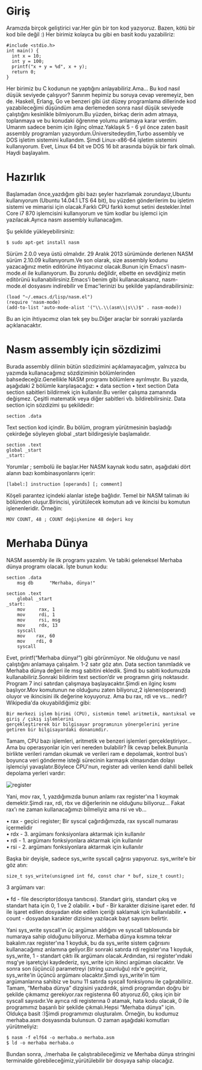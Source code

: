 # Giriş
Aramızda birçok geliştirici var.Her gün bir ton kod yazıyoruz. Bazen, kötü bir kod bile değil :) Her birimiz kolayca bu gibi en basit kodu yazabiliriz:
```
#include <stdio.h>
int main() {
  int x = 10;
  int y = 100;
  printf("x + y = %d", x + y);
  return 0;
}
```
Her birimiz bu C kodunun ne yaptığını anlayabiliriz.Ama… Bu kod nasıl düşük seviyede çalışıyor? Sanırım hepimiz bu soruya cevap veremeyiz, ben de. Haskell, Erlang, Go ve benzeri gibi üst düzey programlama dillerinde kod yazabileceğimi düşündüm ama derlemeden sonra nasıl düşük seviyede çalıştığını kesinlikle bilmiyorum.Bu yüzden, birkaç derin adım atmaya, toplanmaya ve bu konudaki öğrenme yolumu anlamaya karar verdim. Umarım sadece benim için ilginç olmaz.Yaklaşık 5 - 6 yıl önce zaten basit assembly programları yazıyordum.Üniversitedeydim,Turbo assembly ve DOS işletim sistemini kullandım. Şimdi Linux-x86-64 işletim sistemini kullanıyorum. Evet, Linux 64 bit ve DOS 16 bit arasında büyük bir fark olmalı. Haydi başlayalım.
# Hazırlık
Başlamadan önce,yazdığım gibi bazı şeyler hazırlamak zorundayız,Ubuntu kullanıyorum (Ubuntu 14.04.1 LTS 64 bit), bu yüzden gönderilerim bu işletim sistemi ve mimarisi için olacak.Farklı CPU farklı komut setini destekler.Intel Core i7 870 işlemcisini kullanıyorum ve tüm kodlar bu işlemci için yazılacak.Ayrıca nasm assembly kullanacağım.

Şu şekilde yükleyebilirsiniz:
```
$ sudo apt-get install nasm
```
Sürüm 2.0.0 veya üstü olmalıdır. 29 Aralık 2013 sürümünde derlenen NASM sürüm 2.10.09 kullanıyorum.Ve son olarak, size assembly kodunu yazacağınız metin editörüne ihtiyacınız olacak.Bunun için Emacs'i nasm-mode.el ile kullanıyorum. Bu zorunlu değildir, elbette en sevdiğiniz metin editörünü kullanabilirsiniz.Emacs'i benim gibi kullanacaksanız, nasm-mode.el dosyasını indirebilir ve Emac'lerinizi bu şekilde yapılandırabilirsiniz:
```
(load "~/.emacs.d/lisp/nasm.el")
(require 'nasm-mode)
(add-to-list 'auto-mode-alist '("\\.\\(asm\\|s\\)$" . nasm-mode))
```
Bu an için ihtiyacımız olan tek şey bu.Diğer araçlar bir sonraki yazılarda açıklanacaktır.
# Nasm assembly için sözdizimi
Burada assembly dilinin bütün sözdizimini açıklamayacağım, yalnızca bu yazımda kullanacağımız sözdiziminin bölümlerinden bahsedeceğiz.Genellikle NASM programı bölümlere ayrılmıştır. Bu yazıda, aşağıdaki 2 bölümle karşılaşacağız:
  • data section 
  • text section 
Data section  sabitleri bildirmek için kullanılır.Bu veriler çalışma zamanında değişmez.
Çeşitli matematik veya diğer sabitleri vb. bildirebilirsiniz. Data  section için sözdizimi şu şekildedir:<br>
```
section .data
```
Text section kod içindir.
Bu bölüm, program yürütmesinin başladığı çekirdeğe söyleyen global _start bildirgesiyle başlamalıdır.
```
section .text
global _start
_start:
```
Yorumlar ; sembolü ile başlar.Her NASM kaynak kodu satırı, aşağıdaki dört alanın bazı kombinasyonlarını içerir:
 ```
[label:] instruction [operands] [; comment]
```
Köşeli parantez içindeki alanlar isteğe bağlıdır. Temel bir NASM talimatı iki bölümden oluşur.Birincisi, yürütülecek komutun adı ve ikincisi bu komutun işlenenleridir. Örneğin:
```
MOV COUNT, 48 ; COUNT değişkenine 48 değeri koy
```
# Merhaba Dünya
NASM assembly ile ilk programı yazalım. Ve tabiki geleneksel Merhaba dünya programı olacak. İşte bunun kodu:
```
section .data
    msg db      "Merhaba, dünya!"

section .text
    global _start
_start:
    mov     rax, 1
    mov     rdi, 1
    mov     rsi, msg
    mov     rdx, 13
    syscall
    mov    rax, 60
    mov    rdi, 0
    syscall
```
Evet, printf(“Merhaba dünya!”) gibi görünmüyor. Ne olduğunu ve nasıl çalıştığını anlamaya çalışalım.
1-2 satır göz atın. Data section tanımladık ve Merhaba dünya değeri ile msg sabitini ekledik.
Şimdi bu sabiti kodumuzda kullanabiliriz.Sonraki bildirim text section’dir ve programın giriş noktasıdır.
Program 7 inci satırdan çalışmaya başlayacaktır.Şimdi en ilginç kısmı başlıyor.Mov komutunun ne olduğunu zaten biliyoruz,2 işlenen(operand) oluyor ve ikincisini ilk değerine koyuyoruz.
Ama bu rax, rdi ve vs… nedir? Wikipedia'da okuyabildiğimiz gibi:
```
Bir merkezi işlem birimi (CPU), sistemin temel aritmetik, mantıksal ve giriş / çıkış işlemlerini
gerçekleştirerek bir bilgisayar programının yönergelerini yerine getiren bir bilgisayardaki donanımdır.
```
Tamam, CPU bazı işlemleri, aritmetik ve benzeri işlemleri gerçekleştiriyor…Ama bu operasyonlar için veri nereden bulabilir? İlk cevap bellek.Bununla birlikte verileri ramdan okumak ve verileri ram e depolamak,  kontrol bus'ı boyunca veri gönderme isteği sürecinin karmaşık olmasından dolayı işlemciyi yavaşlatır.Böylece CPU'nun, register adı verilen kendi dahili bellek depolama yerleri vardır:

![register](https://github.com/furkanonder/asm/blob/master/bolumler/resimler/registers.png)

Yani, mov rax, 1, yazdığımızda bunun anlamı rax register'ına 1 koymak demektir.Şimdi rax, rdi, rbx ve diğerlerinin ne olduğunu biliyoruz… Fakat rax'ı ne zaman kullanacağımızı bilmeliyiz ama rsi ve vb…<br>

  • rax - geçici register; Bir syscal çağırdığımızda, rax syscall numarası içermelidir<br>
  • rdx - 3. argümanı fonksiyonlara aktarmak için kullanılır<br>
  • rdi - 1. argümanı fonksiyonlara aktarmak için kullanılır<br>
  • rsi - 2. argümanı fonksiyonlara aktarmak için kullanılır<br>
    
Başka bir deyişle, sadece sys_write syscall çağrısı yapıyoruz. sys_write'e bir göz atın:
```
size_t sys_write(unsigned int fd, const char * buf, size_t count);
```
3 argümanı var:

  • fd - file descriptor(dosya tanıtıcısı). Standart giriş, standart çıkış ve standart hata için 0, 1 ve 2 olabilir.
  • buf - Bir karakter dizisine işaret eder. fd ile işaret edilen dosyadan elde edilen içeriği saklamak için kullanılabilir.
  • count - dosyadan karakter dizisine yazılacak bayt sayısını belirtir.
    
Yani sys_write syscall'ın üç argüman aldığını ve syscall tablosunda bir numaraya sahip olduğunu biliyoruz. Merhaba dünya kısmına tekrar bakalım.rax register'ına 1 koyduk, bu da sys_write sistem çağrısını kullanacağımız anlamına geliyor.Bir sonraki satırda rdi register'ına 1 koyduk, sys_write, 1 - standart çıktı ilk argümanı olacak.Ardından, rsi register'ındaki msg'ye işaretçiyi kaydederiz, sys_write için ikinci argüman olacaktır. Ve sonra son (üçüncü) parametreyi (string uzunluğu) rdx'e geçiririz, sys_write'in üçüncü argümanı olacaktır.Şimdi sys_write'in tüm argümanlarına sahibiz ve bunu 11 satırda syscall fonksiyonu ile çağırabiliriz. Tamam, “Merhaba dünya” dizgisini yazdırdık, şimdi programdan doğru bir şekilde çıkmamız gerekiyor.rax registerına 60 atıyoruz.60, çıkış için bir syscall sayısıdır.Ve ayrıca rdi registerına 0 atamak, hata kodu olacak, 0 ile programımız başarılı bir şekilde çıkmalı.Hepsi “Merhaba dünya” için. Oldukça basit :)Şimdi programımızı oluşturalım. Örneğin, bu kodumuz merhaba.asm dosyasında bulunsun.
O zaman aşağıdaki komutları yürütmeliyiz:
```
$ nasm -f elf64 -o merhaba.o merhaba.asm
$ ld -o merhaba merhaba.o
```
Bundan sonra, ./merhaba ile çalıştırabileceğimiz ve Merhaba dünya stringini terminalde görebileceğimiz,yürütülebilir bir dosyaya sahip olacağız.
